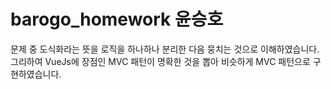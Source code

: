 # barogo_homework 윤승호

문제 중 도식화라는 뜻을 로직을 하나하나 분리한 다음 뭉치는 것으로 이해하였습니다.
그리하여 VueJs에 장점인 MVC 패턴이 명확한 것을 뽑아 비슷하게 MVC 패턴으로 구현하였습니다.
